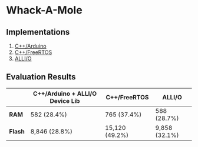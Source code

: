 # Whack-A-Mole

## Implementations

1. [C++/Arduino](arduino/README.md)
2. [C++/FreeRTOS](freertos/README.md)
3. [ALLI/O](allio/README.md)

## Evaluation Results

|           | C++/Arduino + ALLI/O Device Lib | C++/FreeRTOS   | ALLI/O        |
|-----------|---------------------------------|----------------|---------------|
| **RAM**   | 582 (28.4%)                     | 765 (37.4%)    | 588 (28.7%)   |
| **Flash** | 8,846 (28.8%)                   | 15,120 (49.2%) | 9,858 (32.1%) |